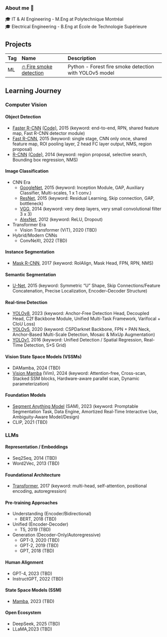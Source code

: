 ### About me 👋

🎓 IT & AI Engineering - M.Eng at Polytechnique Montréal<br />
🎓 Electrical Engineering - B.Eng at École de Technologie Supérieure <br />


## Projects

| Tag | Name | Description
|:---|:---|:---
|ML|[🔥 Fire smoke detection](https://github.com/MorganPeju/inf8225_project) | Python - Forest fire smoke detection with YOLOv5 model

## Learning Journey

### Computer Vision

#### Object Detection
- [Faster R-CNN](https://github.com/khchu93/ComputerVision/blob/main/notes/Faster%20R-CNN.md) [(Code)](https://github.com/khchu93/ComputerVision/blob/main/models/Faster_R_CNN_implementation.ipynb), 2015 (keyword: end-to-end, RPN, shared feature map, Fast R-CNN detector module)
- [Fast R-CNN](https://github.com/khchu93/ComputerVision/blob/main/notes/Fast%20R-CNN.md), 2015 (keyword: single stage, CNN only once, shared feature map, ROI pooling layer, 2 head FC layer output, NMS, region proposal)
- [R-CNN](https://github.com/khchu93/ComputerVision/blob/main/notes/R-CNN.md) [(Code)](https://github.com/khchu93/ComputerVision/blob/main/models/rcnn_implementation.ipynb), 2014 (keyword: region proposal, selective search, Bounding box regression, NMS)

#### Image Classification
- CNN Era
  - [GoogleNet](https://github.com/khchu93/ComputerVision/blob/main/notes/GoogLeNet.md), 2015 (keyword: Inception Module, GAP, Auxiliary Classifier, Multi-scales, 1 x 1 conv.)
  - [ResNet](https://github.com/khchu93/ComputerVision/blob/main/notes/ResNet.md), 2015 (keyword: Residual Learning, Skip connection, GAP, bottleneck)
  - [VGG](https://github.com/khchu93/ComputerVision/blob/main/notes/VGG.md), 2014 (keyword: very deep layers, very small convolutional filter 3 x 3)
  - [AlexNet](https://github.com/khchu93/ComputerVision/blob/main/notes/AlexNet.md), 2012 (keyword: ReLU, Dropout)
- Transformer Era
  - Vision Transformer (ViT), 2020 (TBD)
- Hybrid/Modern CNNs
  - ConvNeXt, 2022 (TBD)

#### Instance Segmentation
- [Mask R-CNN](https://github.com/khchu93/ComputerVision/blob/main/notes/MaskedR-CNN.md), 2017 (keyword: RoIAlign, Mask Head, FPN, RPN, NMS)

#### Semantic Segmentation
- [U-Net](https://github.com/khchu93/ComputerVision/edit/main/notes/U-Net.md), 2015 (keyword: Symmetric “U” Shape, Skip Connections/Feature Concatenation, Precise Localization, Encoder–Decoder Structure)

#### Real-time Detection
- [YOLOv8](https://github.com/khchu93/ComputerVision/blob/main/notes/YOLOv8.md), 2023 (keyword: Anchor-Free Detection Head, Decoupled Head, C2f Backbone Module, Unified Multi-Task Framework, Varifocal + CIoU Loss)
- [YOLOv5](https://github.com/khchu93/ComputerVision/blob/main/notes/YOLOv5.md), 2020 (keyword: CSPDarknet Backbone, FPN + PAN Neck, Anchor-Based Multi-Scale Detection, Mosaic & MixUp Augmentation)
- [YOLOv1](https://github.com/khchu93/ComputerVision/blob/main/notes/YOLOv1.md), 2016 (keyword: Unified Detection / Spatial Regression, Real-Time Detection, S×S Grid)

#### Vision State Space Models (VSSMs)
- DAMamba, 2024 (TBD)
- [Vision Mamba](https://github.com/khchu93/ComputerVision/blob/main/notes/Vision%20Mamba.md) (Vim), 2024 (keyword: Attention-free, Cross-scan, Stacked SSM blocks, Hardware-aware parallel scan, Dynamic parameterization)

#### Foundation Models
- [Segment Anything Model](https://github.com/khchu93/ComputerVision/blob/main/notes/SAM.md) (SAM), 2023 (keyword: Promptable Segmentation Task, Data Engine, Amortized Real-Time Interactive Use, Ambiguity-Aware Model/Design)
- CLIP, 2021 (TBD)

### LLMs

#### Representation / Embeddings
- Seq2Seq, 2014 (TBD)
- Word2Vec, 2013 (TBD)

#### Foundational Architecture
- [Transformer](https://github.com/khchu93/LLMs/blob/main/notes/Transformer.md), 2017 (keyword: multi-head, self-attention, positional encoding, autoregression)
  
#### Pre-training Approaches
- Understanding (Encoder/Bidirectional)
  - BERT, 2018 (TBD)
- Unified (Encoder-Decoder)
  - T5, 2019 (TBD)
- Generation (Decoder-Only/Autoregressive)
  - GPT-3, 2020 (TBD)
  - GPT-2, 2019 (TBD)
  - GPT, 2018 (TBD)

#### Human Alignment
- GPT-4, 2023 (TBD)
- InstructGPT, 2022 (TBD)

#### State Space Models (SSM)
- [Mamba](https://github.com/khchu93/ComputerVision/blob/main/notes/Mamba.md), 2023 (TBD)

#### Open Ecosystem
- DeepSeek, 2025 (TBD)
- LLaMA,2023 (TBD)

